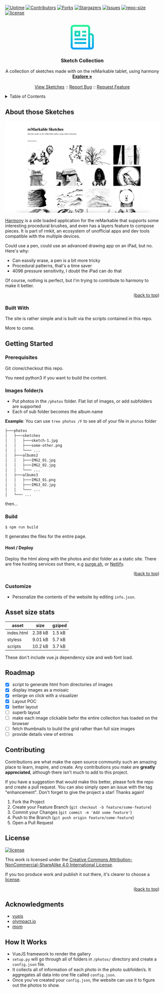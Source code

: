 <a name="readme-top"></a>

<!-- PROJECT SHIELDS -->
[![Uptime][uptime-shield]][uptime-url]
[![Contributors][contributors-shield]][contributors-url]
[![Forks][forks-shield]][forks-url]
[![Stargazers][stars-shield]][stars-url]
[![Issues][issues-shield]][issues-url]
[![repo-size][repo-size-shield]][repo-size-url]
[![license][license-shield]][license-url]
<!-- for some reason those can't work yet [![w3c-validation][w3c-validation-shield]][w3c-validation-url]
[![OSSF-Scorecard Score][score-shield]][score-url] -->

<!-- PROJECT LOGO -->
<br />
<div align="center">
  <img src="images/logo.png" alt="Logo" width="80" height="80">

  <h3 align="center">Sketch Collection</h3>

  <p align="center">
    A collection of sketches made with on the reMarkable tablet, using harmony
    <br />
    <a href="https://github.com/hirako2000/remarkable-harmony-sketches/#about-those-sketches"><strong>Explore »</strong></a>
    <br />
    <br />
    <a href="https://remarkable-harmony-sketches.surge.sh">View Sketches</a>
    ::
    <a href="https://github.com/hirako2000/remarkable-harmony-sketches/issues">Report Bug</a>
    ::
    <a href="https://github.com/hirako2000/remarkable-harmony-sketches/issues">Request Feature</a>
  </p>
</div>


<!-- TABLE OF CONTENTS -->
<details>
  <summary>Table of Contents</summary>
  <ol>
    <li>
      <a href="#about-those-sketches">About</a>
      <ul>
        <li><a href="#built-with">Built With</a></li>
      </ul>
    </li>
    <li>
      <a href="#getting-started">Getting Started</a>
      <ul>
        <li><a href="#prerequisites">Prerequisites</a></li>
        <li><a href="#dev-server">Images folder/s</a></li>
        <li><a href="#build">Build</a></li>
      </ul>
    </li>
    <li><a href="#asset-size-stats">size stats</a></li>
    <li><a href="#roadmap">Roadmap</a></li>
    <li><a href="#contributing">Contributing</a></li>
    <li><a href="#license">License</a></li>
    <li><a href="#acknowledgments">Acknowledgments</a></li>
  </ol>
</details>


<!-- ABOUT THE PROJECT -->
## About those Sketches

[![Product Name Screen Shot][product-screenshot]](https://remarkable-harmony-sketches.surge.sh)

[Harmony](https://rmkit.dev/apps/harmony) is a side loaded application for the reMarkable that supports some interesting procedural brushes, and even has a layers feature to compose pieces. It is part of rmkit, an ecosystem of unofficial apps and dev tools compatible with the multiple devices.

Could use a pen, could use an advanced drawing app on an iPad, but no. Here's why:

* Can eassily erase, a pen is a bit more tricky
* Procedural patterns, that's a time saver
* 4096 pressure sensitivity, I doubt the iPad can do that

Of course, nothing is perfect, but I'm trying to contribute to harmony to make it better.

<p align="right">(<a href="#readme-top">back to top</a>)</p>

### Built With

The site is rather simple and is built via the scripts contained in this repo.

More to come.

<!-- GETTING STARTED -->
## Getting Started

### Prerequisites

Git clone/checkout this repo.

You need python3 if you want to build the content. 

### Images folder/s

- Put photos in the `/photos` folder. Flat list of images, or add subfolders are supported
- Each of sub folder becomes the album name

**Example**: You can use `tree photos /F` to see all of your file in `photos` folder
```
├───photos
│   ├───sketches
│   │   ├───sketch-1.jpg
│   │   ├───some-other.png
│   │   └─── ...
│   ├───albums2
│   │   ├───IMG2_01.jpg
│   │   ├───IMG2_02.jpg
│   │   └─── ...
│   ├───albums3
│   │   ├───IMG3_01.png
│   │   ├───IMG3_02.jpg
│   │   └─── ...
│   └─── ...
```

then...

### Build

```
$ npm run build
```

It generates the files for the entire page.
  
#### Host / Deploy

Deploy the html along with the photos and dist folder as a static site. 
There are free hosting services out there, e.g  [surge.sh](https://surge.sh), or [Netlify](https://www.netlify.com/).

<p align="right">(<a href="#readme-top">back to top</a>)</p>

### Customize 

- Personalize the contents of the website by editing `info.json`.

## Asset size stats

| asset      | size    | gziped |
| ---------- | ------- | ------ |
| index.html | 2.38 kB  | 1.5 kB |
| styless | 9.01 kB | 5.7 kB |
| scripts  | 10.2 kB | 3.7 kB |
	
These don't include vue.js dependency size and web font load.

## Roadmap

- [x] script to generate html from directories of images
- [x] display images as a moisaic
- [x] enlarge on click with a visualizer  
- [x] Layout POC
- [x] better layout
- [ ] superb layout
- [ ] make each image clickable befor the entire collection has loaded on the browser
- [ ] fetch thumbnails to build the grid rather than full size images
- [ ] provide details view of entries

## Contributing

Contributions are what make the open source community such an amazing place to learn, inspire, and create. Any contributions you make are **greatly appreciated**, although there isn't much to add to this project.

If you have a suggestion that would make this better, please fork the repo and create a pull request. You can also simply open an issue with the tag "enhancement".
Don't forget to give the project a star! Thanks again!

1. Fork the Project
2. Create your Feature Branch (`git checkout -b feature/some-feature`)
3. Commit your Changes (`git commit -m 'Add some feature'`)
4. Push to the Branch (`git push origin feature/some-feature`)
5. Open a Pull Request

## License

[![license][license-shield]][license-url]

This work is licensed under the [Creative Commons Attribution-NonCommercial-ShareAlike 4.0 International License][license-url].

[license-url]: http://creativecommons.org/licenses/by-nc-sa/4.0/
[cc-by-nc-sa-shield]: hhttps://img.shields.io/github/license/hirako2000/remarkable-harmony-sketches?style=for-the-badge

If you too produce work and publish it out there, it's clearer to choose a [license](https://choosealicense.com).

<p align="right">(<a href="#readme-top">back to top</a>)</p>

## Acknowledgments

- [vuejs](https://vuejs.org/)
- [olympact.io](https://www.olympact.io/el/blog/5-principles-for-minimalism-in-ux-ui)
- [mom](https://unsplash.com/photos/7ne1ifXhI_Y)

## How It Works

- VueJS framework to render the gallery
- `setup.py` will go through all of folders in `/photos/` directory and create a `config.json` file.
- It collects all of information of each photo in the photo subfolder/s. It aggregates all data into one file called `config.json`.
- Once you've created your `config.json`, the website can use it to figure out the photos to show.

[observatory-shield]: https://img.shields.io/mozilla-observatory/grade-score/remarkable-harmony-sketches.surge.sh?publish&style=for-the-badge
[uptime-shield]: https://img.shields.io/uptimerobot/ratio/m792462927-d88b9d2ebd47a1c7ccdf9763?style=for-the-badge
[uptime-url]: https://remarkable-harmony-sketches.surge.sh
[contributors-shield]: https://img.shields.io/github/contributors/hirako2000/remarkable-harmony-sketches.svg?style=for-the-badge
[contributors-url]: https://github.com/hirako2000/remarkable-harmony-sketches/graphs/contributors
[forks-shield]: https://img.shields.io/github/forks/hirako2000/remarkable-harmony-sketches.svg?style=for-the-badge
[forks-url]: https://github.com/hirako2000/remarkable-harmony-sketches/network/members
[stars-shield]: https://img.shields.io/github/stars/hirako2000/remarkable-harmony-sketches.svg?style=for-the-badge
[stars-url]: https://github.com/hirako2000/remarkable-harmony-sketches/stargazers
[issues-shield]: https://img.shields.io/github/issues/hirako2000/remarkable-harmony-sketches.svg?style=for-the-badge
[issues-url]: https://github.com/hirako2000/remarkable-harmony-sketches/issues
[license-shield]: https://img.shields.io/github/license/hirako2000/remarkable-harmony-sketches.svg?style=for-the-badge
[license-url]: https://github.com/hirako2000/remarkable-harmony-sketches/blob/main/LICENSE.txt
[w3c-validation-shield]: https://img.shields.io/w3c-validation/html?style=for-the-badge&targetUrl=https%3A%2F%2Fremarkable-harmony-sketches.surge.sh
[w3c-validation-url]: https://jigsaw.w3.org/css-validator/validator?uri=https%3A%2F%2Fremarkable-harmony-sketches.surge.sh&profile=css3svg&usermedium=all

[score-shield]: https://img.shields.io/ossf-scorecard/github.com/hirako2000/remarkable-harmony-sketches?style=for-the-badge
[score-url]: https://github.com/hirako2000/remarkable-harmony-sketches.surge.sh

[repo-size-shield]: https://img.shields.io/github/repo-size/hirako2000/remarkable-harmony-sketches?style=for-the-badge
[repo-size-url]: https://github.com/santisoler/cc-licenses/archive/refs/heads/main.zip

[product-screenshot]: images/screenshot.png

